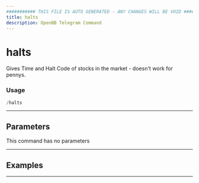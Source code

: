 ```yaml
---
########### THIS FILE IS AUTO GENERATED - ANY CHANGES WILL BE VOID ###########
title: halts
description: OpenBB Telegram Command
---
```


# halts

Gives Time and Halt Code of stocks in the market - doesn't work for pennys.

### Usage

```python wordwrap
/halts
```

---

## Parameters

This command has no parameters



---

## Examples


---
